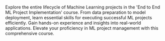 Explore the entire lifecycle of Machine Learning projects in the 'End to End ML Project Implementation' course. From data preparation to model deployment, learn essential skills for executing successful ML projects efficiently. Gain hands-on experience and insights into real-world applications. Elevate your proficiency in ML project management with this comprehensive course.